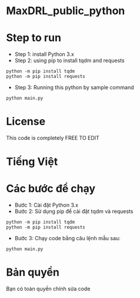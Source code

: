# MaxDRL_public_python

# Step to run
+ Step 1: install Python 3.x
+ Step 2: using pip to install tqdm and requests
```
python -m pip install tqdm
python -m pip install requests
```
+ Step 3: Running this python by sample command
```
python main.py
```

# License
This code is completely FREE TO EDIT

# Tiếng Việt

# Các bước để chạy
+ Bước 1: Cài đặt Python 3.x
+ Bước 2: Sử dụng pip để cài đặt tqdm và requests
```
python -m pip install tqdm
python -m pip install requests
```
+ Bước 3: Chạy code bằng câu lệnh mẫu sau:
```
python main.py
```

# Bản quyền
Bạn có toàn quyền chỉnh sửa code
